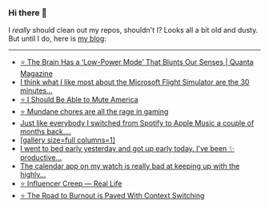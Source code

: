 ### Hi there 👋

I _really_ should clean out my repos, shouldn't I? Looks all a bit old and dusty. But until I do, here is [my blog](https://lostfocus.de/):

--- 

<!-- POST-LIST:START -->
- [⭐️ The Brain Has a ‘Low-Power Mode’ That Blunts Our Senses | Quanta Magazine](https://lostfocus.de/2022/06/20/230645/)
- [I think what I like most about the Microsoft Flight Simulator are the 30 minutes…](https://lostfocus.de/2022/06/18/230640/)
- [⭐️ I Should Be Able to Mute America](https://lostfocus.de/2022/06/17/230638/)
- [⭐️ Mundane chores are all the rage in gaming](https://lostfocus.de/2022/06/15/230637/)
- [Just like everybody I switched from Spotify to Apple Music a couple of months back.…](https://lostfocus.de/2022/06/15/230635/)
- [[gallery size=full columns=1]](https://lostfocus.de/2022/06/12/230632/)
- [I went to bed early yesterday and got up early today. I&#39;ve been ✨ productive…](https://lostfocus.de/2022/06/10/230628/)
- [The calendar app on my watch is really bad at keeping up with the highly…](https://lostfocus.de/2022/06/09/230624/)
- [⭐️ Influencer Creep — Real Life](https://lostfocus.de/2022/06/09/230622/)
- [⭐️ The Road to Burnout is Paved With Context Switching](https://lostfocus.de/2022/06/09/230621/)
<!-- POST-LIST:END -->

<!--
**lostfocus/lostfocus** is a ✨ _special_ ✨ repository because its `README.md` (this file) appears on your GitHub profile.

Here are some ideas to get you started:

- 🔭 I’m currently working on ...
- 🌱 I’m currently learning ...
- 👯 I’m looking to collaborate on ...
- 🤔 I’m looking for help with ...
- 💬 Ask me about ...
- 📫 How to reach me: ...
- 😄 Pronouns: ...
- ⚡ Fun fact: ...
-->
